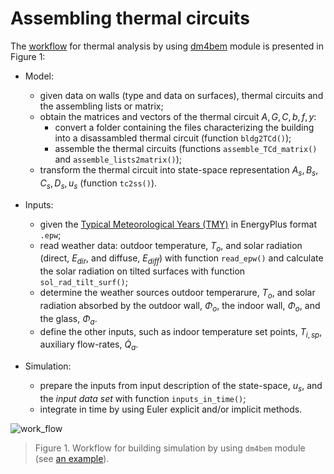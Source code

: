 # Assembling thermal circuitsThe [workflow](https://en.m.wikipedia.org/wiki/Workflow) for thermal analysis by using [dm4bem](dm4bem.py) module is presented in Figure 1:- Model:    - given data on walls (type and data on surfaces), thermal circuits and the assembling lists or matrix;    - obtain the matrices and vectors of the thermal circuit $A, G, C, b, f, y$:        - convert a folder containing the files characterizing the building into    a disassambled thermal circuit (function `bldg2TCd()`);        - assemble the thermal circuits (functions `assemble_TCd_matrix()` and `assemble_lists2matrix()`);    - transform the thermal circuit into state-space representation $A_s, B_s, C_s, D_s, u_s$ (function `tc2ss()`).- Inputs:    - given the [Typical Meteorological Years (TMY)](https://en.m.wikipedia.org/wiki/Typical_meteorological_year) in EnergyPlus format `.epw`;     - read weather data: outdoor temperature, $T_o,$ and solar radiation (direct, $E_{dir},$ and diffuse, $E_{diff}$) with function `read_epw()` and calculate the solar radiation on tilted surfaces with function `sol_rad_tilt_surf()`;    - determine the weather sources outdoor temperarure, $T_o,$ and solar radiation absorbed by the outdoor wall, $\Phi_o,$ the indoor wall, $\Phi_o,$ and the glass, $\Phi_a.$      - define the other inputs, such as indoor temperature set points, $T_{i,sp},$ auxiliary flow-rates, $\dot Q_a.$- Simulation:    - prepare the inputs from input description of the state-space,  $u_s,$ and the _input data set_ with function `inputs_in_time()`;    - integrate in time by using Euler explicit and/or implicit methods.![work_flow](./pd/bldg/work_flow.svg)> Figure 1. Workflow for building simulation by using `dm4bem` module (see [an example](https://github.com/cghiaus/dm4bem_toy_model)).